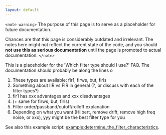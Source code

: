 ```yaml
---
layout: default
---
```


`<note warning>`
The purpose of this page is to serve as a placeholder for future documentation.

Chances are that this page is considerably outdated and irrelevant. The notes here might not reflect the current state of the code, and you should **not use this as serious documentation** until the page is promoted to actual documentation.
`</note>`

This is a placeholder for the 'Which filter type should I use?' FAQ. The documentation should probably be along the lines o

 1.  These types are available: fir1, firws, but, firls
 2.  Something about IIR vs FIR in general (?, or discuss with each of the filter types?)
 3.  fir1 has xxx advantages and xxx disadvantages
 4.  (+ same for firws, but, firls)
 5.  Filter order/passband/cutoff/rolloff explanation
 6.  Depending on what you want (Hilbert, remove drift, remove high freq noise, or xxx), yyy might be the best filter type for you

See also this example script: [example:determine_the_filter_characteristics](/example/determine_the_filter_characteristics).
